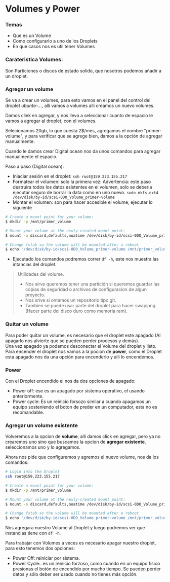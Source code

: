 # Volumes y Power

### Temas

* Que es un Volume
* Como configurarlo a uno de los Droplets
* En que casos nos es util tener Volumes

### Carateristica Volumes:
Son Particiones o discos de estado solido, que nosotros podemos añadir a un droplet.


### Agregar un volume
Se va a crear un volumes, para esto vamos en el panel del control del droplet *ubunto-...*, allí vamos a volumes alli creamos un nuevo volumes.

Damos cliek en agregar, y nos lleva a seleccionar cuanto de espacio le vamos a agregar al droplet, con el volumes.

Selecionamos 20gb, lo que cuesta 2$/mes, agregamos el nombre "primer-volume", y para verificar que se agrege bien, damos a la opción de agregar manualmente.

Cuando le damos crear Digital ocean nos da unos comandos para agregar manualmente el espacio.


Paso a paso (Digital ocean):
* Iniaciar sesión en el droplet: `ssh root@159.223.155.217`
* Formatear el volumen: solo la primera vez: Advertencia: este paso destruira todos los datos esistentes en el volumen, solo se deberia ejecutar seguro de borrar la data como en uno nuevo. `sudo mkfs.ext4 /dev/disk/by-id/scsi-0DO_Volume_primer-volume`
* Montar el volumen: son para hacer accesible el volume, ejecutar lo siguiente 
```bash
# Create a mount point for your volume:
$ mkdir -p /mnt/primer_volume

# Mount your volume at the newly-created mount point:
$ mount -o discard,defaults,noatime /dev/disk/by-id/scsi-0DO_Volume_primer-volume /mnt/primer_volume

# Change fstab so the volume will be mounted after a reboot
$ echo '/dev/disk/by-id/scsi-0DO_Volume_primer-volume /mnt/primer_volume ext4 defaults,nofail,discard 0 0' | sudo tee -a /etc/fstab
```

* Ejecutado los comandos podremos correr `df -h`, este nos muestra las intancias del droplet.

> Utilidades del volume.
> * Nos sirve queremos tener una partición si queremos guardar las copias de seguridad o archivos de configuracíon de algun proyecto.
> * Nos srive si ontamos un repositorio tipo git.
> * Tambien se puede usar parte del droplet para hacer swapipng (Hacer parte del disco duro como memoria ram).


### Quitar un volume
Para poder quitar un volume, es necesario que el droplet este apagado (Al apagarlo nos alvierte que se pueden perder procesos y demás).   
Una vez apagado ya podemos desconectar el Volume del droplet y listo.   
Para encender el droplet nos vamos a la pocion de **power**, como el Droplet esta apagado nos da una opción para encenderlo y alli lo encendemos.

### Power

Con el Droplet encendido el nos da dos opciones de apagado: 
* Power off: ese es un apagado por sistema operativo, el usando anteriormente.
* Power cycle: Es un reinicio forsozo similar a cuando apagamos un equipo sosteniendo el boton de preder en un computador, esta no es recomandable.

### Agregar un volume existente

Volveremos a la opcion de **volume**, alli damos click en agregar, pero ya no crearemos uno sino que buscamos la opcion de **agregar existente**, seleccionamos uno y lo agregamos.

Ahora nos pide que configuremos y agremos el nuevo volume, nos da los comandos:

```bash
# Login into the Droplet
ssh root@159.223.155.217

# Create a mount point for your volume:
$ mkdir -p /mnt/primer_volume

# Mount your volume at the newly-created mount point:
$ mount -o discard,defaults,noatime /dev/disk/by-id/scsi-0DO_Volume_primer-volume /mnt/primer_volume

# Change fstab so the volume will be mounted after a reboot
$ echo '/dev/disk/by-id/scsi-0DO_Volume_primer-volume /mnt/primer_volume ext4 defaults,nofail,discard 0 0' | sudo tee -a /etc/fstab
```

Nos agregara nuestro Volume al Droplet y luego podremos ver que instancias tiene con `df -h`.





Para trabajar con Volumes a veces es necesario apagar nuestro droplet, para esto tenemos dos opciones:

* Power Off: reiniciar por sistema.
* Power Cycle:. es un reinicio forzoso, como cuando en un equipo físico presionas el botón de encendido por mucho tiempo. Se pueden perder datos y sólo deber ser usado cuando no tienes más opción.